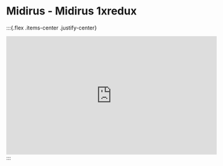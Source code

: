 # Midirus - Midirus 1xredux




:::{.flex .items-center .justify-center}
<iframe width="560" height="315" src="https://www.youtube.com/embed/5zltfMpS-vI" title="YouTube video player" frameborder="0" allow="accelerometer; autoplay; clipboard-write; encrypted-media; gyroscope; picture-in-picture" allowfullscreen></iframe>
:::
